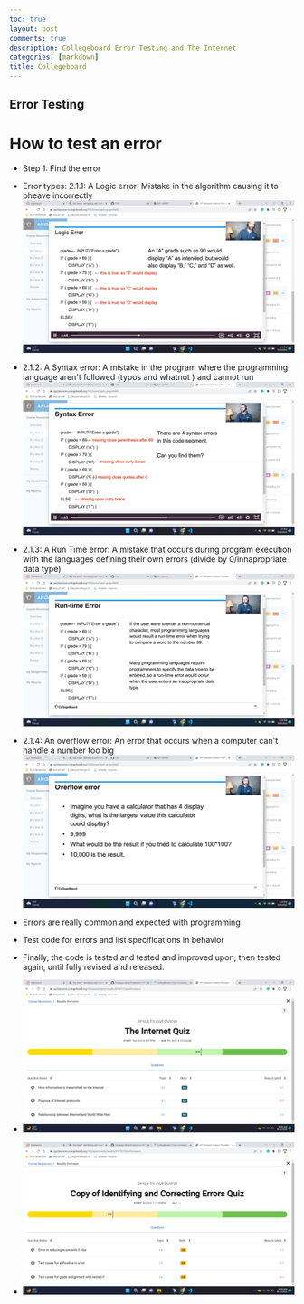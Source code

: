 ```yaml
---
toc: true
layout: post
comments: true
description: Collegeboard Error Testing and The Internet
categories: [markdown]
title: Collegeboard
---  
```



## Error Testing 

# How to test an error 

- Step 1: Find the error 

- Error types: 2.1.1: A Logic error: Mistake in the algorithm causing it to bheave incorrectly ![](https://github.com/T-Dev-CCM/Fastpage-setup/blob/master/images/Screenshot%20(194).png?raw=true)



- 2.1.2: A Syntax error: A mistake in the program where the programming language aren't followed (typos and whatnot ) and cannot run ![](https://github.com/T-Dev-CCM/Fastpage-setup/blob/master/images/Screenshot%20(195).png?raw=true)

- 2.1.3: A Run Time error: A mistake that occurs during program execution with the languages defining their own errors (divide by 0/innapropriate data type) ![](https://github.com/T-Dev-CCM/Fastpage-setup/blob/master/images/Screenshot%20(196).png?raw=true)

- 2.1.4: An overflow error: An error that occurs when a computer can't handle a number too big  ![](https://github.com/T-Dev-CCM/Fastpage-setup/blob/master/images/Screenshot%20(197).png?raw=true)

- Errors are really common and expected with programming 

- Test code for errors and list specifications in behavior

- Finally, the code is tested and tested and improved upon, then tested again, until fully revised and released.

- ![](https://github.com/T-Dev-CCM/Fastpage-setup/blob/master/images/Screenshot%20(201).png?raw=true)

- ![](https://github.com/T-Dev-CCM/Fastpage-setup/blob/master/images/Screenshot%20(202).png?raw=true)